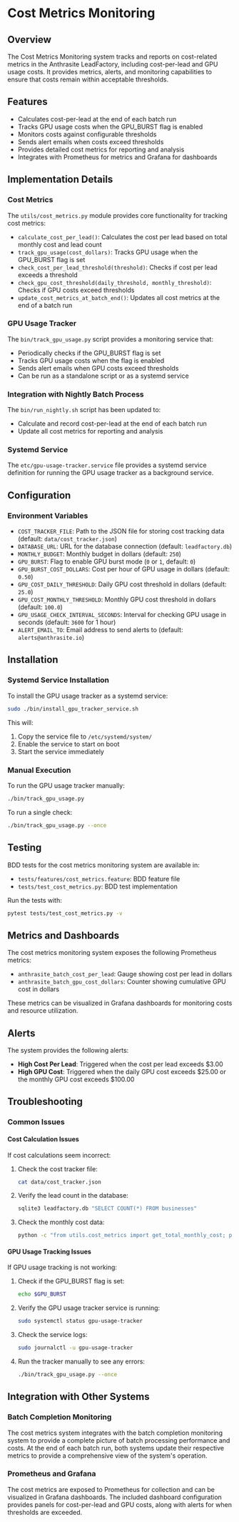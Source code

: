 # Cost Metrics Monitoring

## Overview
The Cost Metrics Monitoring system tracks and reports on cost-related metrics in the Anthrasite LeadFactory, including cost-per-lead and GPU usage costs. It provides metrics, alerts, and monitoring capabilities to ensure that costs remain within acceptable thresholds.

## Features
- Calculates cost-per-lead at the end of each batch run
- Tracks GPU usage costs when the GPU_BURST flag is enabled
- Monitors costs against configurable thresholds
- Sends alert emails when costs exceed thresholds
- Provides detailed cost metrics for reporting and analysis
- Integrates with Prometheus for metrics and Grafana for dashboards

## Implementation Details

### Cost Metrics
The `utils/cost_metrics.py` module provides core functionality for tracking cost metrics:

- `calculate_cost_per_lead()`: Calculates the cost per lead based on total monthly cost and lead count
- `track_gpu_usage(cost_dollars)`: Tracks GPU usage when the GPU_BURST flag is set
- `check_cost_per_lead_threshold(threshold)`: Checks if cost per lead exceeds a threshold
- `check_gpu_cost_threshold(daily_threshold, monthly_threshold)`: Checks if GPU costs exceed thresholds
- `update_cost_metrics_at_batch_end()`: Updates all cost metrics at the end of a batch run

### GPU Usage Tracker
The `bin/track_gpu_usage.py` script provides a monitoring service that:

- Periodically checks if the GPU_BURST flag is set
- Tracks GPU usage costs when the flag is enabled
- Sends alert emails when GPU costs exceed thresholds
- Can be run as a standalone script or as a systemd service

### Integration with Nightly Batch Process
The `bin/run_nightly.sh` script has been updated to:

- Calculate and record cost-per-lead at the end of each batch run
- Update all cost metrics for reporting and analysis

### Systemd Service
The `etc/gpu-usage-tracker.service` file provides a systemd service definition for running the GPU usage tracker as a background service.

## Configuration

### Environment Variables
- `COST_TRACKER_FILE`: Path to the JSON file for storing cost tracking data (default: `data/cost_tracker.json`)
- `DATABASE_URL`: URL for the database connection (default: `leadfactory.db`)
- `MONTHLY_BUDGET`: Monthly budget in dollars (default: `250`)
- `GPU_BURST`: Flag to enable GPU burst mode (`0` or `1`, default: `0`)
- `GPU_BURST_COST_DOLLARS`: Cost per hour of GPU usage in dollars (default: `0.50`)
- `GPU_COST_DAILY_THRESHOLD`: Daily GPU cost threshold in dollars (default: `25.0`)
- `GPU_COST_MONTHLY_THRESHOLD`: Monthly GPU cost threshold in dollars (default: `100.0`)
- `GPU_USAGE_CHECK_INTERVAL_SECONDS`: Interval for checking GPU usage in seconds (default: `3600` for 1 hour)
- `ALERT_EMAIL_TO`: Email address to send alerts to (default: `alerts@anthrasite.io`)

## Installation

### Systemd Service Installation
To install the GPU usage tracker as a systemd service:

```bash
sudo ./bin/install_gpu_tracker_service.sh
```

This will:
1. Copy the service file to `/etc/systemd/system/`
2. Enable the service to start on boot
3. Start the service immediately

### Manual Execution
To run the GPU usage tracker manually:

```bash
./bin/track_gpu_usage.py
```

To run a single check:

```bash
./bin/track_gpu_usage.py --once
```

## Testing
BDD tests for the cost metrics monitoring system are available in:
- `tests/features/cost_metrics.feature`: BDD feature file
- `tests/test_cost_metrics.py`: BDD test implementation

Run the tests with:

```bash
pytest tests/test_cost_metrics.py -v
```

## Metrics and Dashboards
The cost metrics monitoring system exposes the following Prometheus metrics:

- `anthrasite_batch_cost_per_lead`: Gauge showing cost per lead in dollars
- `anthrasite_batch_gpu_cost_dollars`: Counter showing cumulative GPU cost in dollars

These metrics can be visualized in Grafana dashboards for monitoring costs and resource utilization.

## Alerts
The system provides the following alerts:

- **High Cost Per Lead**: Triggered when the cost per lead exceeds $3.00
- **High GPU Cost**: Triggered when the daily GPU cost exceeds $25.00 or the monthly GPU cost exceeds $100.00

## Troubleshooting

### Common Issues

#### Cost Calculation Issues
If cost calculations seem incorrect:

1. Check the cost tracker file:
   ```bash
   cat data/cost_tracker.json
   ```

2. Verify the lead count in the database:
   ```bash
   sqlite3 leadfactory.db "SELECT COUNT(*) FROM businesses"
   ```

3. Check the monthly cost data:
   ```bash
   python -c "from utils.cost_metrics import get_total_monthly_cost; print(get_total_monthly_cost())"
   ```

#### GPU Usage Tracking Issues
If GPU usage tracking is not working:

1. Check if the GPU_BURST flag is set:
   ```bash
   echo $GPU_BURST
   ```

2. Verify the GPU usage tracker service is running:
   ```bash
   sudo systemctl status gpu-usage-tracker
   ```

3. Check the service logs:
   ```bash
   sudo journalctl -u gpu-usage-tracker
   ```

4. Run the tracker manually to see any errors:
   ```bash
   ./bin/track_gpu_usage.py --once
   ```

## Integration with Other Systems

### Batch Completion Monitoring
The cost metrics system integrates with the batch completion monitoring system to provide a complete picture of batch processing performance and costs. At the end of each batch run, both systems update their respective metrics to provide a comprehensive view of the system's operation.

### Prometheus and Grafana
The cost metrics are exposed to Prometheus for collection and can be visualized in Grafana dashboards. The included dashboard configuration provides panels for cost-per-lead and GPU costs, along with alerts for when thresholds are exceeded.
